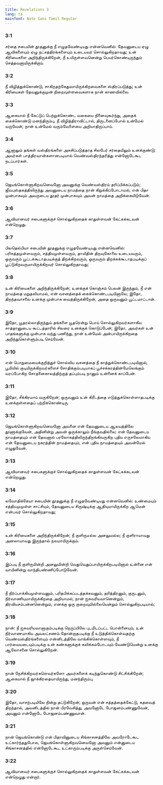 ```yaml
---
title: Revelations 3
lang: ta
mainfont: Noto Sans Tamil Regular
---
```


###  3:1

சர்தை சபையின் தூதனுக்கு நீ எழுதவேண்டியது என்னவெனில்: தேவனுடைய ஏழு ஆவிகளையும் ஏழு நட்சத்திரங்களையும் உடையவர் சொல்லுகிறதாவது; உன் கிரியைகளை அறிந்திருக்கிறேன், நீ உயிருள்ளவனென்று பெயர்கொண்டிருந்தும் செத்தவனாயிருக்கிறாய்.

###  3:2

நீ விழித்துக்கொண்டு, சாகிறதற்கேதுவாயிருக்கிறவைகளை ஸ்திரப்படுத்து; உன் கிரியைகள் தேவனுக்குமுன் நிறைவுள்ளவைகளாக நான் காணவில்லை.

###  3:3

ஆகையால் நீ கேட்டுப் பெற்றுக்கொண்ட வகையை நினைவுகூர்ந்து, அதைக் கைக்கொண்டு மனந்திரும்பு. நீ விழித்திராவிட்டால், திருடனைப்போல் உன்மேல் வருவேன்; நான் உன்மேல் வரும்வேளையை அறியாதிருப்பாய்.

###  3:4

ஆனாலும் தங்கள் வஸ்திரங்களை அசுசிப்படுத்தாத சிலபேர் சர்தையிலும் உனக்குண்டு; அவர்கள் பாத்திரவான்களானபடியால் வெண்வஸ்திரந்தரித்து என்னோடேகூட நடப்பார்கள்.

###  3:5

ஜெயங்கொள்ளுகிறவனெவனோ அவனுக்கு வெண்வஸ்திரம் தரிப்பிக்கப்படும்; ஜீவபுஸ்தகத்திலிருந்து அவனுடைய நாமத்தை நான் கிறுக்கிப்போடாமல், என் பிதா முன்பாகவும் அவருடைய தூதர் முன்பாகவும் அவன் நாமத்தை அறிக்கையிடுவேன்.

###  3:6

ஆவியானவர் சபைகளுக்குச் சொல்லுகிறதைக் காதுள்ளவன் கேட்கக்கடவன் என்றெழுது.

###  3:7

பிலதெல்பியா சபையின் தூதனுக்கு எழுதவேண்டியது என்னவெனில்: பரிசுத்தமுள்ளவரும், சத்தியமுள்ளவரும், தாவீதின் திறவுகோலை உடையவரும், ஒருவரும் பூட்டக்கூடாதபடிக்குத் திறக்கிறவரும், ஒருவரும் திறக்கக்கூடாதபடிக்குப் பூட்டுகிறவருமாயிருக்கிறவர் சொல்லுகிறதாவது;

###  3:8

உன் கிரியைகளை அறிந்திருக்கிறேன்; உனக்குக் கொஞ்சம் பெலன் இருந்தும், நீ என் நாமத்தை மறுதலியாமல், என் வசனத்தைக் கைக்கொண்டபடியினாலே, இதோ, திறந்தவாசலை உனக்கு முன்பாக வைத்திருக்கிறேன், அதை ஒருவனும் பூட்டமாட்டான்.

###  3:9

இதோ, யூதரல்லாதிருந்தும் தங்களை யூதரென்று பொய் சொல்லுகிறவர்களாகிய சாத்தானுடைய கூட்டத்தாரில் சிலரை உனக்குக் கொடுப்பேன்; இதோ, அவர்கள் உன் பாதங்களுக்கு முன்பாக வந்து பணிந்து, நான் உன்மேல் அன்பாயிருக்கிறதை அறிந்துகொள்ளும்படி செய்வேன்.

###  3:10

என் பொறுமையைக்குறித்துச் சொல்லிய வசனத்தை நீ காத்துக்கொண்டபடியினால், பூமியில் குடியிருக்கிறவர்களைச் சோதிக்கும்படியாகப் பூச்சக்கரத்தின்மேலெங்கும் வரப்போகிற சோதனைகாலத்திற்குத் தப்பும்படி நானும் உன்னைக் காப்பேன்.

###  3:11

இதோ, சீக்கிரமாய் வருகிறேன்; ஒருவனும் உன் கிரீடத்தை எடுத்துக்கொள்ளாதபடிக்கு உனக்குள்ளதைப் பற்றிக்கொண்டிரு.

###  3:12

ஜெயங்கொள்ளுகிறவனெவனோ அவனை என் தேவனுடைய ஆலயத்திலே தூணாக்குவேன், அதினின்று அவன் ஒருக்காலும் நீங்குவதில்லை; என் தேவனுடைய நாமத்தையும் என் தேவனால் பரலோகத்திலிருந்திறங்கிவருகிற புதிய எருசலேமாகிய என் தேவனுடைய நகரத்தின் நாமத்தையும், என் புதிய நாமத்தையும் அவன்மேல் எழுதுவேன்.

###  3:13

ஆவியானவர் சபைகளுக்குச் சொல்லுகிறதைக் காதுள்ளவன் கேட்கக்கடவன் என்றெழுது.

###  3:14

லவோதிக்கேயா சபையின் தூதனுக்கு நீ எழுதவேண்டியது என்னவெனில்: உண்மையும் சத்தியமுமுள்ள சாட்சியும், தேவனுடைய சிருஷ்டிக்கு ஆதியுமாயிருக்கிற ஆமென் என்பவர் சொல்லுகிறதாவது;

###  3:15

உன் கிரியைகளை அறிந்திருக்கிறேன்; நீ குளிருமல்ல அனலுமல்ல; நீ குளிராயாவது அனலாயாவது இருந்தால் நலமாயிருக்கும்.

###  3:16

இப்படி நீ குளிருமின்றி அனலுமின்றி வெதுவெதுப்பாயிருக்கிறபடியினால் உன்னை என் வாயினின்று வாந்திபண்ணிப்போடுவேன்.

###  3:17

நீ நிர்ப்பாக்கியமுள்ளவனும், பரிதபிக்கப்படத்தக்கவனும், தரித்திரனும், குருடனும், நிர்வாணியுமாயிருக்கிறதை அறியாமல், நான் ஐசுவரியவானென்றும், திரவியசம்பன்னனென்றும், எனக்கு ஒரு குறைவுமில்லையென்றும் சொல்லுகிறபடியால்;

###  3:18

நான்: நீ ஐசுவரியவானாகும்படிக்கு நெருப்பிலே புடமிடப்பட்ட பொன்னையும், உன் நிர்வாணமாகிய அவலட்சணம் தோன்றாதபடிக்கு நீ உடுத்திக்கொள்வதற்கு வெண்வஸ்திரங்களையும் என்னிடத்திலே வாங்கிக்கொள்ளவும், நீ பார்வையடையும்படிக்கு உன் கண்களுக்குக் கலிக்கம்போடவும் வேண்டுமென்று உனக்கு ஆலோசனை சொல்லுகிறேன்.

###  3:19

நான் நேசிக்கிறவர்களெவர்களோ அவர்களைக் கடிந்துகொண்டு சிட்சிக்கிறேன்; ஆகையால் நீ ஜாக்கிரதையாயிருந்து, மனந்திரும்பு.

###  3:20

இதோ, வாசற்படியிலே நின்று தட்டுகிறேன்; ஒருவன் என் சத்தத்தைக்கேட்டு, கதவைத் திறந்தால், அவனிடத்தில் நான் பிரவேசித்து, அவனோடே போஜனம்பண்ணுவேன், அவனும் என்னோடே போஜனம்பண்ணுவான்.

###  3:21

நான் ஜெயங்கொண்டு என் பிதாவினுடைய சிங்காசனத்திலே அவரோடேகூட உட்கார்ந்ததுபோல, ஜெயங்கொள்ளுகிறவனெவனோ அவனும் என்னுடைய சிங்காசனத்தில் என்னோடேகூட உட்காரும்படிக்கு அருள்செய்வேன்.

###  3:22

ஆவியானவர் சபைகளுக்குச் சொல்லுகிறதைக் காதுள்ளவன் கேட்கக்கடவன் என்றெழுது என்றார்.

